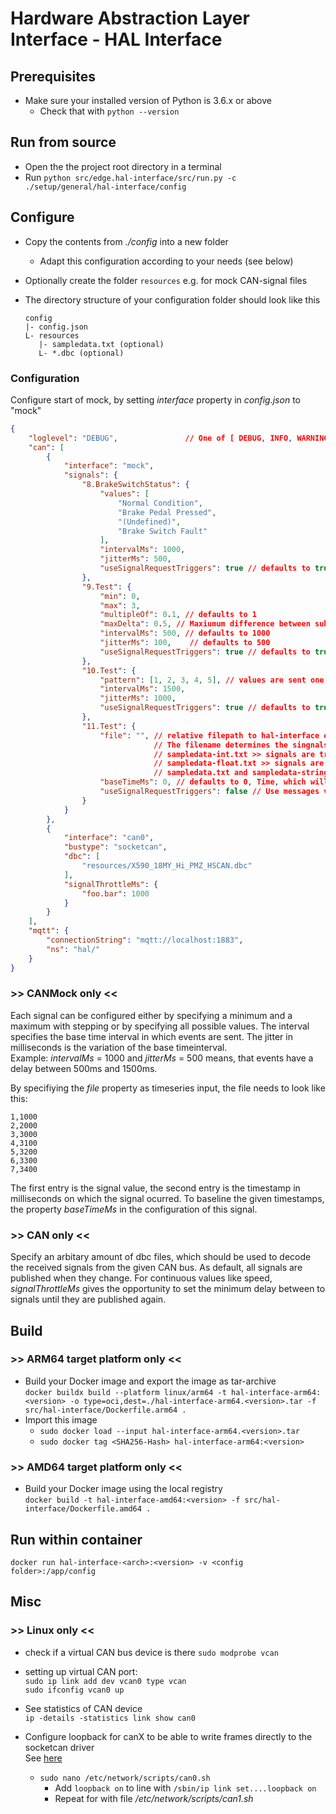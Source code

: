 <!---
  Copyright (c) 2021 Robert Bosch GmbH

  This Source Code Form is subject to the terms of the Mozilla Public
  License, v. 2.0. If a copy of the MPL was not distributed with this
  file, You can obtain one at https://mozilla.org/MPL/2.0/.

  SPDX-License-Identifier: MPL-2.0
-->

# Hardware Abstraction Layer Interface - HAL Interface

## Prerequisites

- Make sure your installed version of Python is 3.6.x or above
  - Check that with `python --version`

## Run from source

- Open the the project root directory in a terminal
- Run `python src/edge.hal-interface/src/run.py -c ./setup/general/hal-interface/config`

## Configure

- Copy the contents from _./config_ into a new folder
  - Adapt this configuration according to your needs (see below)
- Optionally create the folder `resources` e.g. for mock CAN-signal files
- The directory structure of your configuration folder should look like this<br>

  ```code
  config
  |- config.json
  L- resources
     |- sampledata.txt (optional)
     L- *.dbc (optional)
  ```

### Configuration

Configure start of mock, by setting _interface_ property in _config.json_ to "mock"

```json
{
    "loglevel": "DEBUG",               // One of [ DEBUG, INFO, WARNING, ERROR, CRITICAL ]
    "can": [
        {
            "interface": "mock",
            "signals": {
                "8.BrakeSwitchStatus": {
                    "values": [
                        "Normal Condition",
                        "Brake Pedal Pressed",
                        "(Undefined)",
                        "Brake Switch Fault"
                    ],
                    "intervalMs": 1000,
                    "jitterMs": 500,
                    "useSignalRequestTriggers": true // defaults to true, Uses messages via enable/disable to start and stop the generator
                },
                "9.Test": {
                    "min": 0,
                    "max": 3,
                    "multipleOf": 0.1, // defaults to 1
                    "maxDelta": 0.5, // Maxiumum difference between subsequent values
                    "intervalMs": 500, // defaults to 1000
                    "jitterMs": 100,    // defaults to 500
                    "useSignalRequestTriggers": true // defaults to true, Uses messages via enable/disable to start and stop the generator
                },
                "10.Test": {
                    "pattern": [1, 2, 3, 4, 5], // values are sent one after another
                    "intervalMs": 1500,
                    "jitterMs": 1000,
                    "useSignalRequestTriggers": true // defaults to true, Uses messages via enable/disable to start and stop the generator
                },
                "11.Test": {
                    "file": "", // relative filepath to hal-interface executable or absolute filepath i.e. resources/sampledata.txt
                                // The filename determines the singnals datatype
                                // sampledata-int.txt >> signals are treated as integers
                                // sampledata-float.txt >> signals are treated as float values
                                // sampledata.txt and sampledata-string.txt >> signals are treated as string values
                    "baseTimeMs": 0, // defaults to 0, Time, which will be subtracted from all given times in the file
                    "useSignalRequestTriggers": false // Use messages via start/stop to start and stop the generator manually
                }
            }
        },
        {
            "interface": "can0",
            "bustype": "socketcan",
            "dbc": [
                "resources/X590_18MY_Hi_PMZ_HSCAN.dbc"
            ],
            "signalThrottleMs": {
                "foo.bar": 1000
            }
        }
    ],
    "mqtt": {
        "connectionString": "mqtt://localhost:1883",
        "ns": "hal/"
    }
}
```

### >> CANMock only <<

Each signal can be configured either by specifying a minimum and a maximum with stepping or by specifying all possible values. The interval specifies the base time interval in which events are sent. The jitter in milliseconds is the variation of the base timeinterval.<br>
Example: _intervalMs_ = 1000 and _jitterMs_ = 500 means, that events have a delay between 500ms and 1500ms.

By specifiying the _file_ property as timeseries input, the file needs to look like this:

```text
1,1000
2,2000
3,3000
4,3100
5,3200
6,3300
7,3400
```

The first entry is the signal value, the second entry is the timestamp in milliseconds on which the signal ocurred. To baseline the given timestamps, the property _baseTimeMs_ in the configuration of this signal.

### >> CAN only <<

Specify an arbitary amount of dbc files, which should be used to decode the received signals from the given CAN bus.
As default, all signals are published when they change. For continuous values like speed, _signalThrottleMs_ gives the opportunity to set the minimum delay between to signals until they are published again.

## Build

### >> ARM64 target platform only <<

- Build your Docker image and export the image as tar-archive<br>
  `docker buildx build --platform linux/arm64 -t hal-interface-arm64:<version> -o type=oci,dest=./hal-interface-arm64.<version>.tar -f src/hal-interface/Dockerfile.arm64 .`
- Import this image
  - `sudo docker load --input hal-interface-arm64.<version>.tar`
  - `sudo docker tag <SHA256-Hash> hal-interface-arm64:<version>`

### >> AMD64 target platform only <<

- Build your Docker image using the local registry<br>
  `docker build -t hal-interface-amd64:<version> -f src/hal-interface/Dockerfile.amd64 .`

## Run within container

`docker run hal-interface-<arch>:<version> -v <config folder>:/app/config`

## Misc

### >> Linux only <<

- check if a virtual CAN bus device is there `sudo modprobe vcan`

- setting up virtual CAN port: <br>
  `sudo ip link add dev vcan0 type vcan` <br>
  `sudo ifconfig vcan0 up`

- See statistics of CAN device<br>
  `ip -details -statistics link show can0`
- Configure loopback for canX to be able to write frames directly to the socketcan driver<br>
  See [here](https://wiki.rdu.im/_pages/Application-Notes/Software/can-bus-in-linux.html)
  - `sudo nano /etc/network/scripts/can0.sh`
    - Add `loopback on` to line with `/sbin/ip link set....loopback on`
    - Repeat for with file _/etc/network/scripts/can1.sh_
